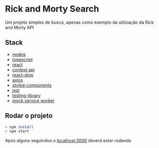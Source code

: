 # Rick and Morty Search
Um projeto simples de busca, apenas como exemplo da utilização da Rick and Morty API

## Stack
- [nodejs](https://nodejs.org/)
- [typescript](https://www.typescriptlang.org/)
- [react](https://github.com/facebook/react)
- [context api](https://react.dev/reference/react/useContext)
- [react-dom](https://www.npmjs.com/package/react-dom)
- [axios](https://github.com/axios/axios)
- [styled-components](https://styled-components.com/)
- [jest](https://jestjs.io/)
- [testing-library](https://testing-library.com/)
- [mock service worker](https://mswjs.io/)

## Rodar o projeto
```zsh
> npm install
> npm start
```

Após alguns seguindos o [localhost:3000](http://localhost:3000/) deverá estar rodando

